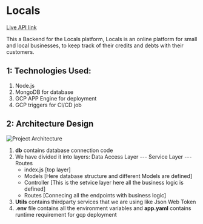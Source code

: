 # Locals 
[Live API link](https://locals-324107.el.r.appspot.com/)

This a Backend for the Locals platform, Locals is an online platform for small and local businesses, to keep track of their credits and debts with their customers.

## 1: Technologies Used:
1. Node.js
2. MongoDB for database
3. GCP APP Engine for deployment
4. GCP triggers for CI/CD job

## 2: Architecture Design
![Project Architecture](https://user-images.githubusercontent.com/55762439/131563116-7a6f1a27-9d31-412b-ad84-5b87283abb29.png)
1. **db** contains database connection code
2. We have divided it into layers: 
  Data Access Layer --- Service Layer --- Routes 
      - index.js [top layer]
      - Models [Here database structure and different Models are defined]
      - Controller [This is the setvice layer here all the business logic is defined]
      - Routes [Connecing all the endpoints with business logic]
3. **Utils** contains thirdparty services that we are using like Json Web Token
4. **.env** file contains all the environment variables and **app.yaml** contains runtime requirement for gcp deployment


      
     
      



